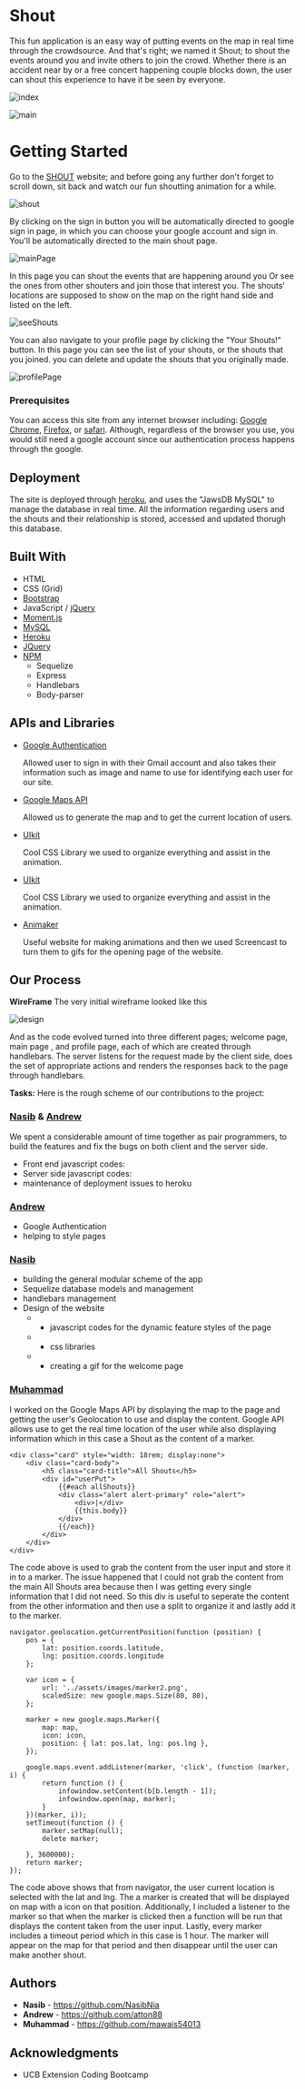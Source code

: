 # Shout

This fun application is an easy way of putting events on the map in real time through the crowdsource. And that's right; we named it Shout; to shout the events around you and invite others to join the crowd. Whether there is an accident near by or a free concert happening couple blocks down, the user can shout this experience to have it be seen by everyone.  

![index](public/assets/images/Screen1.png)

![main](public/assets/images/Screen2.png)

# Getting Started

Go to the [SHOUT](https://shout-it-out.herokuapp.com/) website; and before going any further don't forget to scroll down, sit back and watch our fun shoutting animation for a while. 

![shout](public/assets/images/shout.gif)

By clicking on the sign in button you will be automatically directed to google sign in page, in which you can choose your google account and sign in. 
You'll be automatically directed to the main shout page. 

![mainPage](public/assets/images/mapPage.gif)

In this page you can shout the events that are happening around you Or see the ones from other shouters and join those that interest you. The shouts' locations are supposed to show on the map on the right hand side and listed on the left.

![seeShouts](public/assets/images/seeShouts.gif)

You can also navigate to your profile page by clicking the "Your Shouts!" button. In this page you can see the list of your shouts, or the shouts that you joined. you can delete and update the shouts that you originally made.

![profilePage](public/assets/images/profile.gif)


### Prerequisites

You can access this site from any internet browser including: [Google Chrome](https://www.google.com/chrome/), [Firefox](https://www.mozilla.org/en-US/firefox/new/), or [safari](https://www.apple.com/safari/). Although, regardless of the browser you use, you would still need a google account since our authentication process happens through the google.

## Deployment

The site is deployed through [heroku](https://shout-it-out.herokuapp.com/), and uses the "JawsDB MySQL" to manage the database in real time. All the information regarding users and the shouts and their relationship is stored, accessed and updated thorugh this database.

## Built With

* HTML
* CSS (Grid)
* [Bootstrap](https://getbootstrap.com/)
* JavaScript / [jQuery](https://jquery.com/)
* [Moment.js](https://momentjs.com/)
* [MySQL](https://www.mysql.com)
* [Heroku](https://www.heroku.com/)
* [JQuery](https://jquery.com)
* [NPM](https://www.npmjs.com/)
    - Sequelize
    - Express
    - Handlebars
    - Body-parser

## APIs and Libraries 

* [Google Authentication](https://developers.google.com/api-client-library/javascript/features/authentication)

    Allowed user to sign in with their Gmail account and also takes their information such as image and name to use for identifying each user for our site. 

* [Google Maps API](https://cloud.google.com/maps-platform/)

    Allowed us to generate the map and to get the current location of users.

* [UIkit](https://getuikit.com/)

    Cool CSS Library we used to organize everything and assist in the animation. 

* [UIkit](https://getuikit.com/)

    Cool CSS Library we used to organize everything and assist in the animation. 

* [Animaker](https://www.animaker.com/)

    Useful website for making animations and then we used Screencast to turn them to gifs for the opening page of the website. 

## Our Process

**WireFrame**
The very initial wireframe looked like this 

![design](public/assets/images/Screen3.jpg)

And as the code evolved turned into three different pages; welcome page, main page , and profile page, each of which are created through handlebars. The server listens for the request made by the client side, does the set of appropriate actions and renders the responses back to the page through handlebars.


**Tasks:** 
Here is the rough scheme of our contributions to the project:

### [Nasib](https://github.com/NasibNia) & [Andrew](https://github.com/atton88)  

We spent a considerable amount of time together as pair programmers, to build the features and fix the bugs on both client and the server side.

- Front end javascript codes:
- Server side javascript codes:
- maintenance of deployment issues to heroku



### [Andrew](https://github.com/atton88)  

- Google Authentication
- helping to style pages

### [Nasib](https://github.com/NasibNia)

- building the general modular scheme of the app
- Sequelize database models and management
- handlebars management
- Design of the website
    - - javascript codes for the dynamic feature styles of the page
    - - css libraries
    - - creating a gif for the welcome page


### [Muhammad](https://github.com/mawais54013)

I worked on the Google Maps API by displaying the map to the page and getting the user's Geolocation to use and display the content. Google API allows use to get the real time location of the user while also displaying information which in this case a Shout as the content of a marker. 

```
<div class="card" style="width: 18rem; display:none">
    <div class="card-body">
        <h5 class="card-title">All Shouts</h5>
        <div id="userPut">
            {{#each allShouts}}
            <div class="alert alert-primary" role="alert">
                <div>|</div>
                {{this.body}}
            </div>
            {{/each}}
        </div>
    </div>
</div>
```
The code above is used to grab the content from the user input and store it in to a marker. The issue happened that I could not grab the content from the main All Shouts area because then I was getting every single information that I did not need. So this div is useful to seperate the content from the other information and then use a split to organize it and lastly add it to the marker. 

```
navigator.geolocation.getCurrentPosition(function (position) {
    pos = {
        lat: position.coords.latitude,
        lng: position.coords.longitude
    };
        
    var icon = {
        url: '../assets/images/marker2.png',
        scaledSize: new google.maps.Size(80, 80),
    };

    marker = new google.maps.Marker({
        map: map,
        icon: icon,
        position: { lat: pos.lat, lng: pos.lng },
    });

    google.maps.event.addListener(marker, 'click', (function (marker, i) {
        return function () {
            infowindow.setContent(b[b.length - 1]);
            infowindow.open(map, marker);
        }
    })(marker, i));
    setTimeout(function () {
        marker.setMap(null);
        delete marker;

    }, 3600000);
    return marker;
});   
```
The code above shows that from navigator, the user current location is selected with the lat and lng. The a marker is created that will be displayed on map with a icon on that position. Additionally, I included a listener to the marker so that when the marker is clicked then a function will be run that displays the content taken from the user input. Lastly, every marker includes a timeout period which in this case is 1 hour. The marker will appear on the map for that period and then disappear until the user can make another shout. 

## Authors
* **Nasib** - https://github.com/NasibNia
* **Andrew** - https://github.com/atton88
* **Muhammad** - https://github.com/mawais54013

## Acknowledgments

* UCB Extension Coding Bootcamp 
